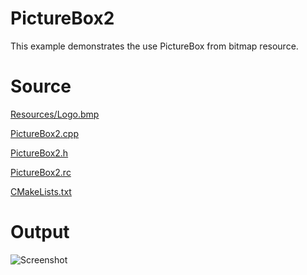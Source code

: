 # PictureBox2This example demonstrates the use PictureBox from bitmap resource.# Source[Resources/Logo.bmp](Resources/Logo.bmp)[PictureBox2.cpp](PictureBox2.cpp)[PictureBox2.h](PictureBox2.h)[PictureBox2.rc](PictureBox2.rc)[CMakeLists.txt](CMakeLists.txt)# Output![Screenshot](../../../docs/Pictures/PictureBox2.png)